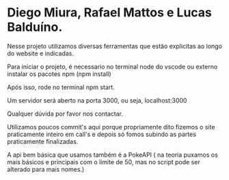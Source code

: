 # Diego Miura, Rafael Mattos e Lucas Balduíno.

Nesse projeto utilizamos diversas ferramentas que estão explicítas ao longo do website e indicadas.

Para iniciar o projeto, é necessario no terminal node do vscode ou externo instalar os pacotes npm (npm install) 

Após isso, rode no terminal npm start.

Um servidor será aberto na porta 3000, ou seja, localhost:3000

Qualquer dúvida por favor nos contactar.

Utilizamos poucos commit's aqui porque propriamente dito fizemos o site praticamente inteiro em call's e depois só fomos subindo as partes praticamente finalizadas.

A api bem básica que usamos também é a PokeAPI ( na teoria puxamos os mais básicos e principais com o limite de 50, mas no script pode ser alterado para mais nomes.)
